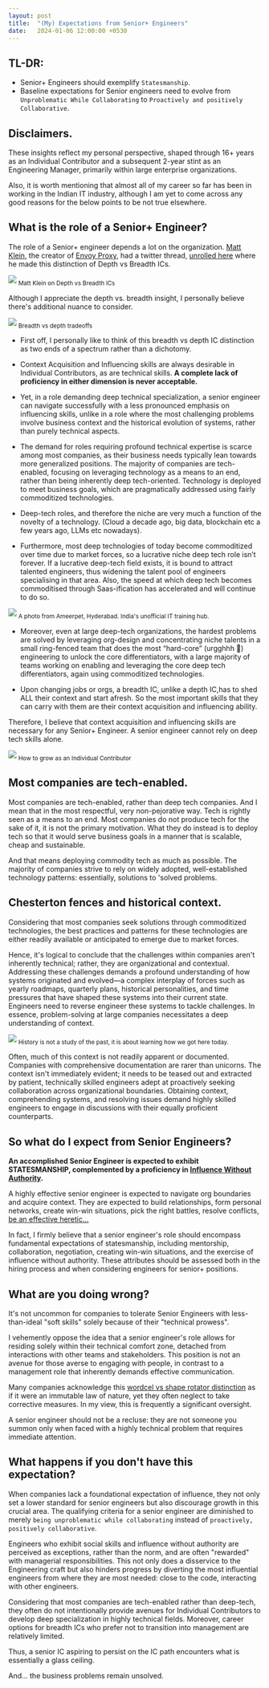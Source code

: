 ```yaml
---
layout: post
title:  "(My) Expectations from Senior+ Engineers"
date:   2024-01-06 12:00:00 +0530
---
```


## TL-DR:
* Senior+ Engineers should exemplify `Statesmanship`.
* Baseline expectations for Senior engineers need to evolve  from `Unproblematic While Collaborating` to `Proactively and positively Collaborative`.

## Disclaimers.
These insights reflect my personal perspective, shaped through 16+ years as an Individual Contributor and a subsequent 2-year stint as an Engineering Manager, primarily within large enterprise organizations.

Also, it is worth mentioning that almost all of my career so far has been in working in the Indian IT industry, although I am yet to come across any good reasons for the below points to be not true elsewhere.

## What is the role of a Senior+ Engineer?

The role of a Senior+ engineer depends a lot on the organization. [Matt Klein](https://mattklein123.dev/), the creator of [Envoy Proxy](https://www.envoyproxy.io/), had a twitter thread, [unrolled here](https://threadreaderapp.com/thread/1130206773078421504.html) where he made this distinction of Depth vs Breadth ICs.

![](/assets/2024-01-06/matt-klein-quote.png)
<sub>Matt Klein on Depth vs Breadth ICs</sub>

Although I appreciate the depth vs. breadth insight, I personally believe there's additional nuance to consider.


![](/assets//2024-01-06/tradeoffs.png)
<sub>Breadth vs depth tradeoffs</sub>

* First off, I personally like to think of this breadth vs depth IC distinction as two ends of a spectrum rather than a dichotomy.

* Context Acquisition and Influencing skills are always desirable in Individual Contributors, as are technical skills. **A complete lack of proficiency in either dimension is never acceptable.**

* Yet, in a role demanding deep technical specialization, a senior engineer can navigate successfully with a less pronounced emphasis on influencing skills, unlike in a role where the most challenging problems involve business context and the historical evolution of systems, rather than purely technical aspects.

* The demand for roles requiring profound technical expertise is scarce among most companies, as their business needs typically lean towards more generalized positions. The majority of companies are tech-enabled, focusing on leveraging technology as a means to an end, rather than being inherently deep tech-oriented. Technology is deployed to meet business goals, which are pragmatically addressed using fairly commoditized technologies.

* Deep-tech roles, and therefore the niche are very much a function of the novelty of a technology. (Cloud a decade ago, big data, blockchain etc a few years ago, LLMs etc nowadays). 


* Furthermore, most deep technologies of today become commoditized over time due to market forces, so a lucrative niche deep tech role isn’t forever. If a lucrative deep-tech field exists, it is bound to attract talented engineers, thus widening the talent pool of engineers specialising in that area. Also, the speed at which deep tech becomes commoditised through Saas-ification has accelerated and will continue to do so. 

![](/assets/2024-01-06/commoditization.avif)
<sub>A photo from Ameerpet, Hyderabad. India's unofficial IT training hub.</sub>

*  Moreover, even at large deep-tech organizations, the hardest problems are solved by leveraging org-design and concentrating niche talents in a small ring-fenced team that does the most “hard-core” (urgghhh 🤮) engineering to unlock the core differentiators, with a large majority of teams working on enabling and leveraging the core deep tech differentiators, again using commoditized technologies.

* Upon changing jobs or orgs, a breadth IC, unlike a depth IC,has to shed ALL their context and start afresh. So the most important skills that they can carry with them are their context acquisition and influencing ability.

Therefore, I believe that context acquisition and influencing skills are necessary for any Senior+ Engineer. A senior engineer cannot rely on deep tech skills alone.

![](/assets/2024-01-06/growth.png)
<sub>How to grow as an Individual Contributor</sub>


## Most companies are tech-enabled.
Most companies are tech-enabled, rather than deep tech companies. And I mean that in the most respectful, very non-pejorative way. Tech is rightly seen as a means to an end. Most companies do not produce tech for the sake of it, it is not the primary motivation. What they do instead is to deploy tech so that it would serve business goals in a manner that is scalable, cheap and sustainable.

And that means deploying commodity tech as much as possible. The majority of companies strive to rely on widely adopted, well-established technology patterns: essentially, solutions to 'solved problems.


## Chesterton fences and historical context.
Considering that most companies seek solutions through commoditized technologies, the best practices and patterns for these technologies are either readily available or anticipated to emerge due to market forces.

Hence, it's logical to conclude that the challenges within companies aren't inherently technical; rather, they are organizational and contextual. Addressing these challenges demands a profound understanding of how systems originated and evolved—a complex interplay of forces such as yearly roadmaps, quarterly plans, historical personalities, and time pressures that have shaped these systems into their current state. Engineers need to reverse engineer these systems to tackle challenges. In essence, problem-solving at large companies necessitates a deep understanding of context.

![](/assets/2024-01-06/chesterton.webp)
<sub>History is not a study of the past, it is about learning how we got here today.</sub>

Often, much of this context is not readily apparent or documented. Companies with comprehensive documentation are rarer than unicorns. The context isn't immediately evident; it needs to be teased out and extracted by patient, technically skilled engineers adept at proactively seeking collaboration across organizational boundaries. Obtaining context, comprehending systems, and resolving issues demand highly skilled engineers to engage in discussions with their equally proficient counterparts.


## So what do I expect from Senior Engineers?
**An accomplished Senior Engineer is expected to exhibit STATESMANSHIP, complemented by a proficiency in [Influence Without Authority](https://www.goodreads.com/en/book/show/123686).**

A highly effective senior engineer is expected to navigate org boundaries and acquire context. They are expected to build relationships, form personal networks, create win-win situations, pick the right battles, resolve conflicts, [be an effective heretic...](https://medium.com/@royrapoport/that-burning-feeling-when-youre-right-cee8b8d05492)

In fact, I firmly believe that a senior engineer's role should encompass fundamental expectations of statesmanship, including mentorship, collaboration, negotiation, creating win-win situations, and the exercise of influence without authority. These attributes should be assessed both in the hiring process and when considering engineers for senior+ positions.

## What are you doing wrong?
It's not uncommon for companies to tolerate Senior Engineers with less-than-ideal "soft skills" solely because of their "technical prowess".

I vehemently oppose the idea that a senior engineer's role allows for residing solely within their technical comfort zone, detached from interactions with other teams and stakeholders. This position is not an avenue for those averse to engaging with people, in contrast to a management role that inherently demands effective communication.

Many companies acknowledge this [wordcel vs shape rotator distinction](https://www.vice.com/en/article/pkpqzb/ok-wtf-are-wordcels-and-shape-rotators) as if it were an immutable law of nature, yet they often neglect to take corrective measures. In my view, this is frequently a significant oversight.

A senior engineer should not be a recluse: they are not someone you summon only when faced with a highly technical problem that requires immediate attention. 


## What happens if you don't have this expectation?
When companies lack a foundational expectation of influence, they not only set a lower standard for senior engineers but also discourage growth in this crucial area. The qualifying criteria for a senior engineer are diminished to merely `being unproblematic while collaborating` instead of `proactively, positively collaborative`.

Engineers who exhibit social skills and influence without authority are perceived as exceptions, rather than the norm, and are often "rewarded" with managerial responsibilities. This not only does a disservice to the Engineering craft but also hinders progress by diverting the most influential engineers from where they are most needed: close to the code, interacting with other engineers.

Considering that most companies are tech-enabled rather than deep-tech, they often do not intentionally provide avenues for Individual Contributors to develop deep specialization in highly technical fields. Moreover, career options for breadth ICs who prefer not to transition into management are relatively limited.

Thus, a senior IC aspiring to persist on the IC path encounters what is essentially a glass ceiling.

And... the business problems remain unsolved.